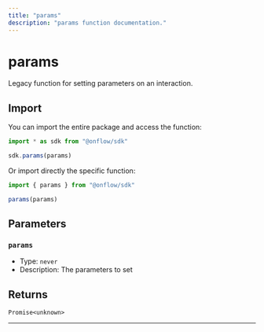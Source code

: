 ```yaml
---
title: "params"
description: "params function documentation."
---
```


<!-- THIS DOCUMENT IS AUTO-GENERATED FROM [onflow/sdk/src/sdk.ts](https://github.com/onflow/fcl-js/tree/master/packages/sdk/src/sdk.ts). DO NOT EDIT MANUALLY -->

# params

Legacy function for setting parameters on an interaction.

## Import

You can import the entire package and access the function:

```typescript
import * as sdk from "@onflow/sdk"

sdk.params(params)
```

Or import directly the specific function:

```typescript
import { params } from "@onflow/sdk"

params(params)
```


## Parameters

### `params` 


- Type: `never`
- Description: The parameters to set


## Returns

`Promise<unknown>`


---